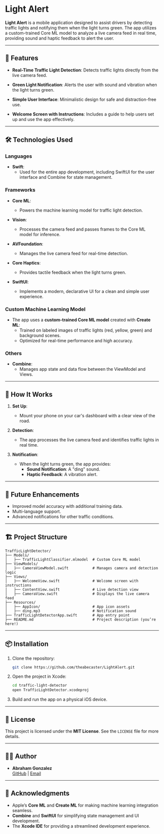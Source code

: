 
# Light Alert

**Light Alert** is a mobile application designed to assist drivers by detecting traffic lights and notifying them when the light turns green. The app utilizes a custom-trained Core ML model to analyze a live camera feed in real time, providing sound and haptic feedback to alert the user.

---

## 🚀 Features

- **Real-Time Traffic Light Detection**:
  Detects traffic lights directly from the live camera feed.
  
- **Green Light Notification**:
  Alerts the user with sound and vibration when the light turns green.

- **Simple User Interface**:
  Minimalistic design for safe and distraction-free use.

- **Welcome Screen with Instructions**:
  Includes a guide to help users set up and use the app effectively.

---

## 🛠️ Technologies Used

### **Languages**
- **Swift**:
  - Used for the entire app development, including SwiftUI for the user interface and Combine for state management.

### **Frameworks**
- **Core ML**:
  - Powers the machine learning model for traffic light detection.
  
- **Vision**:
  - Processes the camera feed and passes frames to the Core ML model for inference.

- **AVFoundation**:
  - Manages the live camera feed for real-time detection.

- **Core Haptics**:
  - Provides tactile feedback when the light turns green.

- **SwiftUI**:
  - Implements a modern, declarative UI for a clean and simple user experience.

### **Custom Machine Learning Model**
- The app uses a **custom-trained Core ML model** created with **Create ML**:
  - Trained on labeled images of traffic lights (red, yellow, green) and background scenes.
  - Optimized for real-time performance and high accuracy.

### **Others**
- **Combine**:
  - Manages app state and data flow between the ViewModel and Views.

---

## 📱 How It Works

1. **Set Up**:
   - Mount your phone on your car's dashboard with a clear view of the road.

2. **Detection**:
   - The app processes the live camera feed and identifies traffic lights in real time.

3. **Notification**:
   - When the light turns green, the app provides:
     - **Sound Notification**: A "ding" sound.
     - **Haptic Feedback**: A vibration alert.

---

## 🚧 Future Enhancements
- Improved model accuracy with additional training data.
- Multi-language support.
- Advanced notifications for other traffic conditions.

---

## 🏗️ Project Structure

```plaintext
TrafficLightDetector/
├── Models/
│   ├── TrafficLightClassifier.mlmodel  # Custom Core ML model
├── ViewModels/
│   ├── CameraViewModel.swift           # Manages camera and detection logic
├── Views/
│   ├── WelcomeView.swift               # Welcome screen with instructions
│   ├── ContentView.swift               # Live detection view
│   ├── CameraView.swift                # Displays the live camera feed
├── Resources/
│   ├── AppIcon/                        # App icon assets
│   ├── ding.mp3                        # Notification sound
├── TrafficLightDetectorApp.swift       # App entry point
├── README.md                           # Project description (you’re here!)
```

---

## 📦 Installation

1. Clone the repository:
   ```bash
   git clone https://github.com/theabecaster/LightAlert.git
   ```

2. Open the project in Xcode:
   ```bash
   cd traffic-light-detector
   open TrafficLightDetector.xcodeproj
   ```

3. Build and run the app on a physical iOS device.

---

## 📝 License

This project is licensed under the **MIT License**. See the `LICENSE` file for more details.

---

## 👨‍💻 Author

- **Abraham Gonzalez**  
  [GitHub](https://github.com/theabecaster) | [Email](mailto:developerabe0@gmail.com)

---

## 🌟 Acknowledgments

- Apple’s **Core ML** and **Create ML** for making machine learning integration seamless.
- **Combine** and **SwiftUI** for simplifying state management and UI development.
- The **Xcode IDE** for providing a streamlined development experience.
